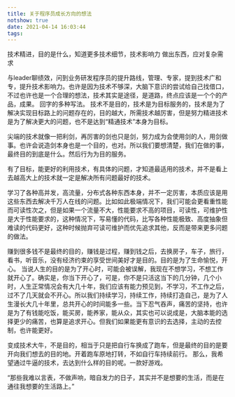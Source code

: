 ```yaml
---
title: 关于程序员成长方向的想法
notshow: true
date: 2021-04-14 16:03:44
tags:
---
```


技术精进，目的是什么，知道更多技术细节，技术影响力
做出东西，应对复杂需求

与leader聊绩效，问到业务研发程序员的提升路线，管理、专家，提到技术广和专，提升技术影响力。也许是因为技术不够深，大脑下意识的尝试给自己找借口，不过也许也是一个合理的想法，技术其实是途径，是道路，终点应该是一个个的产品，成果。
回字的多种写法。
技术不是目的，技术是为目标服务的，技术是为了解决实现目标路上的问题存在的，目的越大，所需技术越厉害，但是努力精进技术是为了解决更大的问题，也不是达到“精通技术”本身为目标。

尖端的技术就像一把利剑，再厉害的剑也只是剑，努力成为会使用剑的人，用剑做事。也许会说造剑本身也是一个目的，也对。所以我们要想清楚，我们在做的事，最终目的到底是什么。然后行为为目的服务。

有了目标，能更好的利用技术，有具体的问题，才知道最适用的技术，并不是看上去越高大上的技术就一定是解决所有问题最好的技术。

学习了各种高并发，高流量，分布式各种东西本身，并不一定厉害，本质应该是用这些东西去解决千万人在线的问题。比如如此极端情况下，我们可能会更看重性能而可读性次之，但是如果一个流量不大，性能要求不高的项目，可读性，可维护性是大于性能要求的，这种情况下，写易懂的代码，比写各种性能极致、高度抽象但难读的代码更好，这种时候抛弃可读可维护而优先追求其他，反而是带来更多问题的做法。

赚到很多钱不是最终的目的，赚钱是过程，赚到钱之后，去换房子，车子，旅行，看书，听音乐，没有经济约束的享受世间美好才是目的。目的是为了生命愉悦，开心。
当说人生的目的是为了开心时，可能会被误解，我现在不想学习，不想工作就开心了。确实是，你当下开心了，可是，你不是只活这当下的几分钟，几个小时，人生正常情况会有大几十年，我们应该有能力预见到，不学习，不工作之后，过不了几天就会不开心。所以我们持续学习，持续工作，持续打造自己，是为了人生漫长大几十年里，总共开心的时间能多一些。当下忍气吞声，痛苦的坚持，也许是为了有钱能吃饭，能买房，能养家，能从众，其实也可以说成是，大脑本能的选择更少的痛苦，也算是追求开心。但我们如果能更有意识的去选择，主动的去控制，也许能更好。

变成技术大牛，不是目的，相当于只是把自行车换成了跑车，但是最终的目的是要开向我们想去的目的地。开着跑车原地打转，不如自行车持续前行。
那么，我希望通过牛逼的技术，去达到什么样的目的呢。一款好游戏。

“那些我难以言表，不做声响，暗自发力的日子，其实并不是想要的生活，而是在通往我想要的生活路上。”